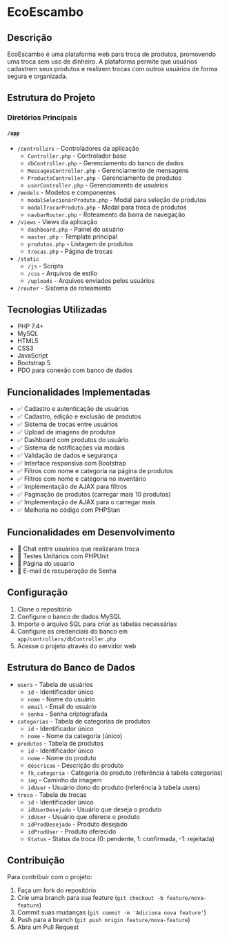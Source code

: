 # EcoEscambo

## Descrição
EcoEscambo é uma plataforma web para troca de produtos, promovendo uma troca sem uso de dinheiro. A plataforma permite que usuários cadastrem seus produtos e realizem trocas com outros usuários de forma segura e organizada.

## Estrutura do Projeto

### Diretórios Principais

#### `/app`
- `/controllers` - Controladores da aplicação
  - `Controller.php` - Controlador base
  - `dbController.php` - Gerenciamento do banco de dados
  - `MessagesController.php` - Gerenciamento de mensagens
  - `ProductsController.php` - Gerenciamento de produtos
  - `userController.php` - Gerenciamento de usuários
- `/models` - Modelos e componentes
  - `modalSelecionarProduto.php` - Modal para seleção de produtos
  - `modalTrocarProduto.php` - Modal para troca de produtos
  - `navbarRouter.php` - Roteamento da barra de navegação
- `/views` - Views da aplicação
  - `dashboard.php` - Painel do usuário
  - `master.php` - Template principal
  - `produtos.php` - Listagem de produtos
  - `trocas.php` - Página de trocas
- `/static`
  - `/js` - Scripts
  - `/css` - Arquivos de estilo
  - `/uploads` - Arquivos enviados pelos usuários
- `/router` - Sistema de roteamento

## Tecnologias Utilizadas
- PHP 7.4+
- MySQL
- HTML5
- CSS3
- JavaScript
- Bootstrap 5
- PDO para conexão com banco de dados

## Funcionalidades Implementadas
- ✅ Cadastro e autenticação de usuários
- ✅ Cadastro, edição e exclusão de produtos
- ✅ Sistema de trocas entre usuários
- ✅ Upload de imagens de produtos
- ✅ Dashboard com produtos do usuário
- ✅ Sistema de notificações via modais
- ✅ Validação de dados e segurança
- ✅ Interface responsiva com Bootstrap
- ✅ Filtros com nome e categoria na página de produtos
- ✅ Filtros com nome e categoria no inventário
- ✅ Implementação de AJAX para filtros
- ✅ Paginação de produtos (carregar mais 10 produtos)
- ✅ Implementação de AJAX para o carregar mais
- ✅ Melhoria no código com PHPStan

## Funcionalidades em Desenvolvimento
- 🔄 Chat entre usuários que realizaram troca
- 🔄 Testes Unitários com PHPUnit
- 🔄 Página do usuario
- 🔄 E-mail de recuperação de Senha

## Configuração
1. Clone o repositório
2. Configure o banco de dados MySQL
3. Importe o arquivo SQL para criar as tabelas necessárias
4. Configure as credenciais do banco em `app/controllers/dbController.php`
5. Acesse o projeto através do servidor web

## Estrutura do Banco de Dados
- `users` - Tabela de usuários
  - `id` - Identificador único
  - `nome` - Nome do usuário
  - `email` - Email do usuário
  - `senha` - Senha criptografada
- `categorias` - Tabela de categorias de produtos
  - `id` - Identificador único
  - `nome` - Nome da categoria (único)
- `produtos` - Tabela de produtos
  - `id` - Identificador único
  - `nome` - Nome do produto
  - `descricao` - Descrição do produto
  - `fk_categoria` - Categoria do produto (referência à tabela categorias)
  - `img` - Caminho da imagem
  - `idUser` - Usuário dono do produto (referência à tabela users)
- `troca` - Tabela de trocas
  - `id` - Identificador único
  - `idUserDesejado` - Usuário que deseja o produto
  - `idUser` - Usuário que oferece o produto
  - `idProdDesejado` - Produto desejado
  - `idProdUser` - Produto oferecido
  - `Status` - Status da troca (0: pendente, 1: confirmada, -1: rejeitada)

## Contribuição
Para contribuir com o projeto:
1. Faça um fork do repositório
2. Crie uma branch para sua feature (`git checkout -b feature/nova-feature`)
3. Commit suas mudanças (`git commit -m 'Adiciona nova feature'`)
4. Push para a branch (`git push origin feature/nova-feature`)
5. Abra um Pull Request 